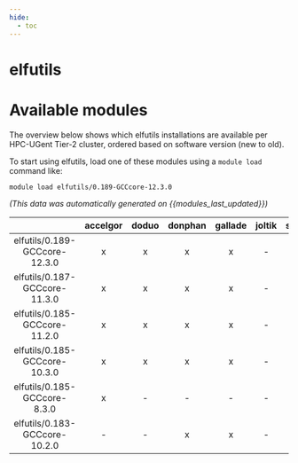 ```yaml
---
hide:
  - toc
---
```


elfutils
========

# Available modules


The overview below shows which elfutils installations are available per HPC-UGent Tier-2 cluster, ordered based on software version (new to old).

To start using elfutils, load one of these modules using a `module load` command like:

```shell
module load elfutils/0.189-GCCcore-12.3.0
```

*(This data was automatically generated on {{modules_last_updated}})*  

| |accelgor|doduo|donphan|gallade|joltik|shinx|skitty|
| :---: | :---: | :---: | :---: | :---: | :---: | :---: | :---: |
|elfutils/0.189-GCCcore-12.3.0|x|x|x|x|-|x|x|
|elfutils/0.187-GCCcore-11.3.0|x|x|x|x|-|x|-|
|elfutils/0.185-GCCcore-11.2.0|x|x|x|x|-|-|-|
|elfutils/0.185-GCCcore-10.3.0|x|x|x|x|-|-|-|
|elfutils/0.185-GCCcore-8.3.0|x|-|-|-|-|-|-|
|elfutils/0.183-GCCcore-10.2.0|-|-|x|x|-|-|-|
